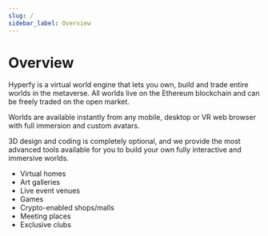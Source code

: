 ```yaml
---
slug: /
sidebar_label: Overview
---
```


# Overview

Hyperfy is a virtual world engine that lets you own, build and trade entire worlds in the metaverse. All worlds live on the Ethereum blockchain and can be freely traded on the open market.

Worlds are available instantly from any mobile, desktop or VR web browser with full immersion and custom avatars.

3D design and coding is completely optional, and we provide the most advanced tools available for you to build your own fully interactive and immersive worlds.

- Virtual homes
- Art galleries
- Live event venues
- Games
- Crypto-enabled shops/malls
- Meeting places
- Exclusive clubs
